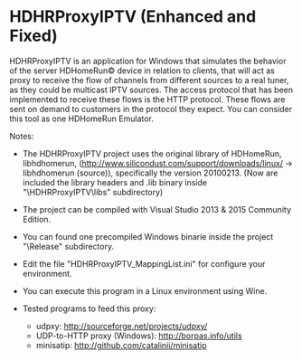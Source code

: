 # HDHRProxyIPTV (Enhanced and Fixed)

HDHRProxyIPTV is an application for Windows that simulates the behavior of the server HDHomeRun© device
in relation to clients, that will act as proxy to receive the flow of channels from different sources to
a real tuner, as they could be multicast IPTV sources. The access protocol that has been implemented to 
receive these flows is the HTTP protocol. These flows are sent on demand to customers in the protocol 
they expect. You can consider this tool as one HDHomeRun Emulator.


Notes:

* The HDHRProxyIPTV project uses the original library of HDHomeRun, libhdhomerun, 
  (http://www.silicondust.com/support/downloads/linux/ -> libhdhomerun (source)), 
  specifically the version 20100213.
  (Now are included the library headers and .lib binary inside "\HDHRProxyIPTV\libs" subdirectory)

* The project can be compiled with Visual Studio 2013 & 2015 Community Edition.

* You can found one precompiled Windows binarie inside the project "\Release" subdirectory.

* Edit the file "HDHRProxyIPTV_MappingList.ini" for configure your environment.

* You can execute this program in a Linux environment using Wine.

* Tested programs to feed this proxy:
  - udpxy: http://sourceforge.net/projects/udpxy/
  - UDP-to-HTTP proxy (Windows): http://borpas.info/utils
  - minisatip: http://github.com/catalinii/minisatip
